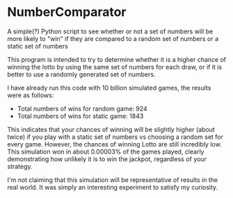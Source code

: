 # NumberComparator
A simple(?) Python script to see whether or not a set of numbers will be more likely to "win" if they are compared to a random set of numbers or a static set of numbers

This program is intended to try to determine whether it is a higher chance of winning the lotto by using the
same set of numbers for each draw, or if it is better to use a randomly generated set of numbers.

I have already run this code with 10 billion simulated games, the results were as follows:

- Total numbers of wins for random game: 924
- Total numbers of wins for static game: 1843

This indicates that your chances of winning will be slightly higher (about twice) if you play with a
static set of numbers vs choosing a random set for every game. However, the chances of winning Lotto are
still incredibly low. This simulation won in about 0.00003% of the games played, clearly demonstrating how
unlikely it is to win the jackpot, regardless of your strategy. 

I'm not claiming that this simulation will be representative of results in the real world. 
It was simply an interesting experiment to satisfy my curiosity. 

